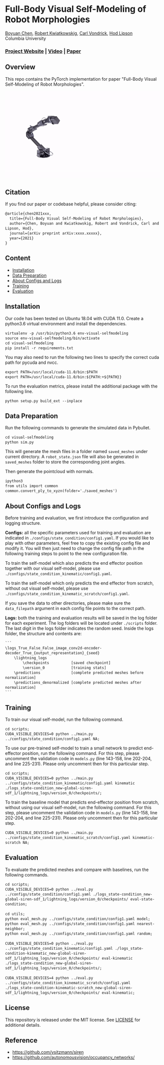 # Full-Body Visual Self-Modeling of Robot Morphologies

[Boyuan Chen](http://boyuanchen.com/),
[Robert Kwiatkowskig](https://www.linkedin.com/in/robert-kwiatkowski-7a5266201),
[Carl Vondrick](http://www.cs.columbia.edu/~vondrick/),
[Hod Lipson](https://www.hodlipson.com/)
<br>
Columbia University
<br>

### [Project Website](https://robot-morphology.cs.columbia.edu/) | [Video](https://youtu.be/aoCAplokoWE) | [Paper](http://arxiv.org/abs/)

## Overview
This repo contains the PyTorch implementation for paper "Full-Body Visual Self-Modeling of Robot Morphologies".

![teaser](figures/teaser.gif)

## Citation

If you find our paper or codebase helpful, please consider citing:

```
@article{chen2021xxx,
  title={Full-Body Visual Self-Modeling of Robot Morphologies},
  author={Chen, Boyuan and Kwiatkowskig, Robert and Vondrick, Carl and Lipson, Hod},
  journal={arXiv preprint arXiv:xxxx.xxxxx},
  year={2021}
}
```

## Content

- [Installation](#installation)
- [Data Preparation](#data-preparation)
- [About Configs and Logs](#about-configs-and-logs)
- [Training](#training)
- [Evaluation](#evaluation)

## Installation

Our code has been tested on Ubuntu 18.04 with CUDA 11.0. Create a python3.6 virtual environment and install the dependencies.

```
virtualenv -p /usr/bin/python3.6 env-visual-selfmodeling
source env-visual-selfmodeling/bin/activate
cd visual-selfmodeling
pip install -r requirements.txt
```

You may also need to run the following two lines to specify the correct cuda path for pycuda and nvcc.

```
export PATH=/usr/local/cuda-11.0/bin:$PATH
export PATH=/usr/local/cuda-11.0/bin:${PATH:+${PATH}}
```

To run the evaluation metrics, please install the additional package with the following line.

```
python setup.py build_ext --inplace
```

## Data Preparation

Run the following commands to generate the simulated data in Pybullet.

```
cd visual-selfmodeling
python sim.py
```

This will generate the mesh files in a folder named `saved_meshes` under current directory. A `robot_state.json` file will also be generated in `saved_meshes` folder to store the corresponding joint angles.

Then generate the pointcloud with normals.

```
ipython3
from utils import common
common.convert_ply_to_xyzn(folder='./saved_meshes')
```

## About Configs and Logs

Before training and evaluation, we first introduce the configuration and logging structure.

**Configs:** all the specific parameters used for training and evaluation are indicated in `./configs/state_condition/config1.yaml`. If you would like to play with other parameters, feel free to copy the existing config file and modify it. You will then just need to change the config file path in the following training steps to point to the new configuration file.

To train the self-model which also predicts the end effector position together with our visual self-model, please use `./configs/state_condition_kinematic/config1.yaml`.

To train the self-model which only predicts the end effector from scratch, without out visual self-model, please use `./configs/state_condition_kinematic_scratch/config1.yaml`.

If you save the data to other directories, please make sure the `data_filepath` argument in each config file points to the correct path.

**Logs:** both the training and evaluation results will be saved in the log folder for each experiment. The log folders will be located under `./scripts` folder. The last digit in the logs folder indicates the random seed. Inside the logs folder, the structure and contents are:

    ```
    \logs_True_False_False_image_conv2d-encoder-decoder_True_{output_representation}_{seed}
        \lightning_logs
            \checkpoints          [saved checkpoint]
            \version_0            [training stats]
        \predictions              [complete predicted meshes before normalization]
        \predictions_denormalized [complete predicted meshes after normalization]
    ```

## Training

To train our visual self-model, run the following command.

```
cd scripts;
CUDA_VISIBLE_DEVICES=0 python ../main.py ../configs/state_condition/config1.yaml NA;
```

To use our pre-trained self-model to train a small network to predict end-effector position, run the following command. For this step, please uncomment the validation code in `models.py` (line 143-158, line 202-204, and line 225-231). Please only uncomment then for this particular step.

```
cd scripts;
CUDA_VISIBLE_DEVICES=0 python ../main.py ../configs/state_condition_kinematic/config1.yaml kinematic ./logs_state-condition_new-global-siren-sdf_1/lightning_logs/version_0/checkpoints/;
```

To train the baseline model that predicts end-effector position from scratch, without using our visual self-model, run the following command. For this step, please uncomment the validation code in `models.py` (line 143-158, line 202-204, and line 225-231). Please only uncomment then for this particular step.

```
CUDA_VISIBLE_DEVICES=0 python ../main.py ../configs/state_condition_kinematic_scratch/config1.yaml kinematic-scratch NA;
```

## Evaluation

To evaluate the predicted meshes and compare with baselines, run the following commands.

```
cd scripts;
CUDA_VISIBLE_DEVICES=0 python ../eval.py ../configs/state_condition/config1.yaml ./logs_state-condition_new-global-siren-sdf_1/lightning_logs/version_0/checkpoints/ eval-state-condition;

cd utils;
python eval_mesh.py ../configs/state_condition/config1.yaml model;
python eval_mesh.py ../configs/state_condition/config1.yaml nearest-neighbor;
python eval_mesh.py ../configs/state_condition/config1.yaml random;

CUDA_VISIBLE_DEVICES=0 python ../eval.py ../configs/state_condition_kinematic/config1.yaml ./logs_state-condition-kinematic_new-global-siren-sdf_1/lightning_logs/version_0/checkpoints/ eval-kinematic ./logs_state-condition_new-global-siren-sdf_1/lightning_logs/version_0/checkpoints/;

CUDA_VISIBLE_DEVICES=4 python ../eval.py ../configs/state_condition_kinematic_scratch/config1.yaml ./logs_state-condition-kinematic-scratch_new-global-siren-sdf_1/lightning_logs/version_0/checkpoints/ eval-kinematic;
```

## License

This repository is released under the MIT license. See [LICENSE](LICENSE) for additional details.

## Reference

- https://github.com/vsitzmann/siren
- https://github.com/autonomousvision/occupancy_networks/
